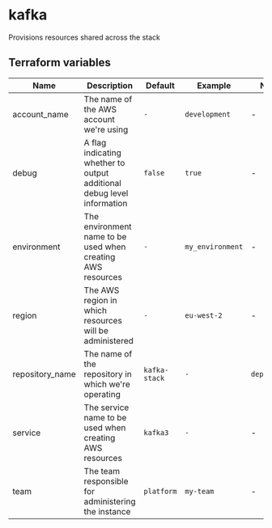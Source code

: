 # kafka

Provisions resources shared across the stack

## Terraform variables

| Name            | Description                                                            | Default       | Example          | Notes        |
| --------------- | ---------------------------------------------------------------------- | ------------- | ---------------- | ------------ |
| account_name    | The name of the AWS account we're using                                | `-`           | `development`    | -            |
| debug           | A flag indicating whether to output additional debug level information | `false`       | `true`           | -            |
| environment     | The environment name to be used when creating AWS resources            | `-`           | `my_environment` | -            |
| region          | The AWS region in which resources will be administered                 | `-`           | `eu-west-2`      | -            |
| repository_name | The name of the repository in which we're operating                    | `kafka-stack` | `-`              | `deprecated` |
| service         | The service name to be used when creating AWS resources                | `kafka3`      | `-`              | -            |
| team            | The team responsible for administering the instance                    | `platform`    | `my-team`        | -            |
